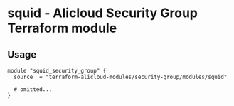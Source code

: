 # squid - Alicloud Security Group Terraform module

## Usage

```hcl
module "squid_security_group" {
  source  = "terraform-alicloud-modules/security-group/modules/squid"

  # omitted...
}
```

<!-- BEGINNING OF PRE-COMMIT-TERRAFORM DOCS HOOK -->
<!-- END OF PRE-COMMIT-TERRAFORM DOCS HOOK -->

